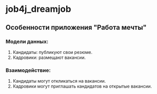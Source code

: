 # job4j_dreamjob

## Особенности приложения "Работа мечты"
### Модели данных:
1. Кандидаты: публикуют свои резюме.
2. Кадровики: размещают вакансии.
### Взаимодействие:
1. Кандидаты могут откликаться на вакансии.
2. Кадровики могут приглашать кандидатов на открытые вакансии.